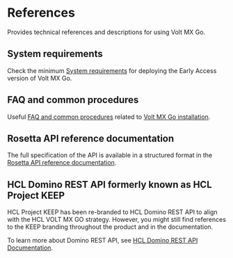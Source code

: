 # References

Provides technical references and descriptions for using Volt MX Go.

## System requirements

Check the minimum [System requirements](sysreq.md) for deploying the Early Access version of Volt MX Go.

## FAQ and common procedures

Useful [FAQ and common procedures](kubecheatsheet.md) related to [Volt MX Go installation](../tutorials/installation.md).

## Rosetta API reference documentation

The full specification of the API is available in a structured format in the [Rosetta API reference documentation](https://help.hcltechsw.com/docs/voltmxgo/javadoc/index.html).

## HCL Domino REST API formerly known as HCL Project KEEP

HCL Project KEEP has been re-branded to HCL Domino REST API to align with the HCL VOLT MX GO strategy. However, you might still find references to the KEEP branding throughout the product and in the documentation.

To learn more about Domino REST API, see [HCL Domino REST API Documentation](https://opensource.hcltechsw.com/Domino-rest-api/index.html).

<!--## What's new

Check the [latest information](whatisnew.md) about Volt MX Go.-->